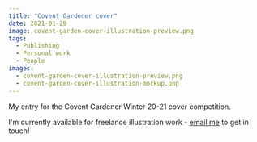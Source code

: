 ```yaml
---
title: "Covent Gardener cover"
date: 2021-01-20
image: covent-garden-cover-illustration-preview.png
tags:
  - Publishing
  - Personal work
  - People
images:
  - covent-garden-cover-illustration-preview.png
  - covent-garden-cover-illustration-mockup.png
---
```


My entry for the Covent Gardener Winter 20-21 cover competition.

I'm currently available for freelance illustration work - [email me](mailto:vicky.hughes@hotmail.com) to get in touch!
